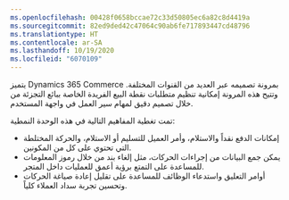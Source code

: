 ```yaml
---
ms.openlocfilehash: 00428f0658bccae72c33d50805ec6a82c8d4419a
ms.sourcegitcommit: 82ed9ded42c47064c90ab6fe717893447cd48796
ms.translationtype: HT
ms.contentlocale: ar-SA
ms.lasthandoff: 10/19/2020
ms.locfileid: "6070109"
---
```

يتميز Dynamics 365 Commerce بمرونة تصميمه عبر العديد من القنوات المختلفة. وتتيح هذه المرونة إمكانية تنظيم متطلبات نقطة البيع الفريدة الخاصة ببائع التجزئة من خلال تصميم دقيق لمهام سير العمل في واجهة المستخدم. 

تمت تغطية المفاهيم التالية في هذه الوحدة النمطية:

- إمكانات ‏‫الدفع نقداً والاستلام‬، وأمر العميل للتسليم أو الاستلام، والحركة المختلطة التي تحتوي على كل من المكونين. 
- يمكن جمع البيانات من إجراءات الحركات، مثل إلغاء بند من خلال رموز المعلومات للمساعدة على التمتع برؤية أعمق للعمليات داخل المتجر. 
- أوامر التعليق واستدعاء الوظائف للمساعدة على تقليل إعادة صياغة الحركات وتحسين تجربة سداد العملاء كلياً. 


